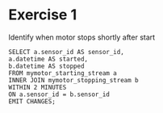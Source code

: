 # Exercise 1

Identify when motor stops shortly after start

```
SELECT a.sensor_id AS sensor_id,
a.datetime AS started,
b.datetime AS stopped
FROM mymotor_starting_stream a
INNER JOIN mymotor_stopping_stream b
WITHIN 2 MINUTES
ON a.sensor_id = b.sensor_id
EMIT CHANGES;
```
